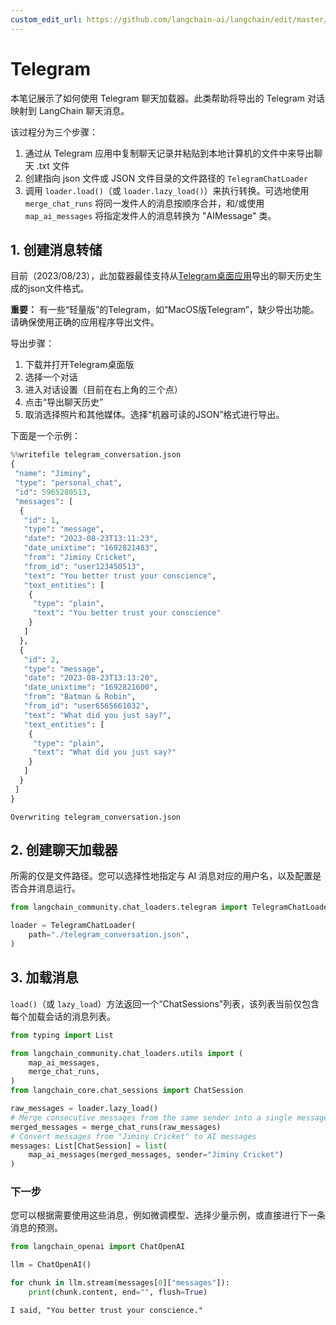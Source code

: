 ```yaml
---
custom_edit_url: https://github.com/langchain-ai/langchain/edit/master/docs/docs/integrations/chat_loaders/telegram.ipynb
---
```


# Telegram

本笔记展示了如何使用 Telegram 聊天加载器。此类帮助将导出的 Telegram 对话映射到 LangChain 聊天消息。

该过程分为三个步骤：
1. 通过从 Telegram 应用中复制聊天记录并粘贴到本地计算机的文件中来导出聊天 .txt 文件
2. 创建指向 json 文件或 JSON 文件目录的文件路径的 `TelegramChatLoader`
3. 调用 `loader.load()`（或 `loader.lazy_load()`）来执行转换。可选地使用 `merge_chat_runs` 将同一发件人的消息按顺序合并，和/或使用 `map_ai_messages` 将指定发件人的消息转换为 "AIMessage" 类。

## 1. 创建消息转储

目前（2023/08/23），此加载器最佳支持从[Telegram桌面应用](https://desktop.telegram.org/)导出的聊天历史生成的json文件格式。

**重要：** 有一些“轻量版”的Telegram，如“MacOS版Telegram”，缺少导出功能。请确保使用正确的应用程序导出文件。

导出步骤：
1. 下载并打开Telegram桌面版
2. 选择一个对话
3. 进入对话设置（目前在右上角的三个点）
4. 点击“导出聊天历史”
5. 取消选择照片和其他媒体。选择“机器可读的JSON”格式进行导出。

下面是一个示例： 

```python
%%writefile telegram_conversation.json
{
 "name": "Jiminy",
 "type": "personal_chat",
 "id": 5965280513,
 "messages": [
  {
   "id": 1,
   "type": "message",
   "date": "2023-08-23T13:11:23",
   "date_unixtime": "1692821483",
   "from": "Jiminy Cricket",
   "from_id": "user123450513",
   "text": "You better trust your conscience",
   "text_entities": [
    {
     "type": "plain",
     "text": "You better trust your conscience"
    }
   ]
  },
  {
   "id": 2,
   "type": "message",
   "date": "2023-08-23T13:13:20",
   "date_unixtime": "1692821600",
   "from": "Batman & Robin",
   "from_id": "user6565661032",
   "text": "What did you just say?",
   "text_entities": [
    {
     "type": "plain",
     "text": "What did you just say?"
    }
   ]
  }
 ]
}
```
```output
Overwriting telegram_conversation.json
```

## 2. 创建聊天加载器

所需的仅是文件路径。您可以选择性地指定与 AI 消息对应的用户名，以及配置是否合并消息运行。

```python
from langchain_community.chat_loaders.telegram import TelegramChatLoader
```

```python
loader = TelegramChatLoader(
    path="./telegram_conversation.json",
)
```

## 3. 加载消息

`load()`（或 `lazy_load`）方法返回一个“ChatSessions”列表，该列表当前仅包含每个加载会话的消息列表。

```python
from typing import List

from langchain_community.chat_loaders.utils import (
    map_ai_messages,
    merge_chat_runs,
)
from langchain_core.chat_sessions import ChatSession

raw_messages = loader.lazy_load()
# Merge consecutive messages from the same sender into a single message
merged_messages = merge_chat_runs(raw_messages)
# Convert messages from "Jiminy Cricket" to AI messages
messages: List[ChatSession] = list(
    map_ai_messages(merged_messages, sender="Jiminy Cricket")
)
```

### 下一步

您可以根据需要使用这些消息，例如微调模型、选择少量示例，或直接进行下一条消息的预测。  

```python
from langchain_openai import ChatOpenAI

llm = ChatOpenAI()

for chunk in llm.stream(messages[0]["messages"]):
    print(chunk.content, end="", flush=True)
```
```output
I said, "You better trust your conscience."
```